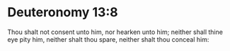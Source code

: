 # Deuteronomy 13:8

Thou shalt not consent unto him, nor hearken unto him; neither shall thine eye pity him, neither shalt thou spare, neither shalt thou conceal him:
